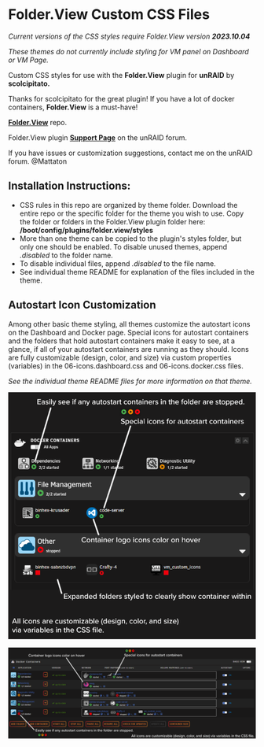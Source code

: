 # Folder.View Custom CSS Files

_Current versions of the CSS styles require Folder.View version **2023.10.04**_

_These themes do not currently include styling for VM panel on Dashboard or VM Page._

Custom CSS styles for use with the **Folder.View** plugin for **unRAID** by **scolcipitato.**

Thanks for scolcipitato for the great plugin! If you have a lot of docker containers, **Folder.View** is a must-have!

**[Folder.View](https://github.com/scolcipitato/folder.view/tree/main)** repo.

Folder.View plugin **[Support Page](https://forums.unraid.net/topic/142782-plugin-folderview/)** on the unRAID forum.

If you have issues or customization suggestions, contact me on the unRAID forum. @Mattaton

## Installation Instructions:

- CSS rules in this repo are organized by theme folder. Download the entire repo or the specific folder for the theme you wish to use. Copy the folder or folders in the Folder.View plugin folder here: **/boot/config/plugins/folder.view/styles**
- More than one theme can be copied to the plugin's styles folder, but only one should be enabled. To disable unused themes, append _.disabled_ to the folder name.
- To disable individual files, append _.disabled_ to the file name.
- See individual theme README for explanation of the files included in the theme.

## Autostart Icon Customization

Among other basic theme styling, all themes customize the autostart icons on the Dashboard and Docker page. Special icons for autostart containers and the folders that hold autostart containers make it easy to see, at a glance, if all of your autostart containers are running as they should.
Icons are fully customizable (design, color, and size) via custom properties (variables) in the 06-icons.dashboard.css and 06-icons.docker.css files.

_See the individual theme README files for more information on that theme._

![Dashboard](Dashboard.png?raw=true "Title")

![Docker Page](Docker.png?raw=true "Title")

